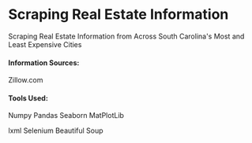 # Scraping Real Estate Information

Scraping Real Estate Information from Across South Carolina's Most and Least Expensive Cities

#### Information Sources:
Zillow.com

#### Tools Used:
Numpy
Pandas
Seaborn
MatPlotLib

lxml
Selenium
Beautiful Soup